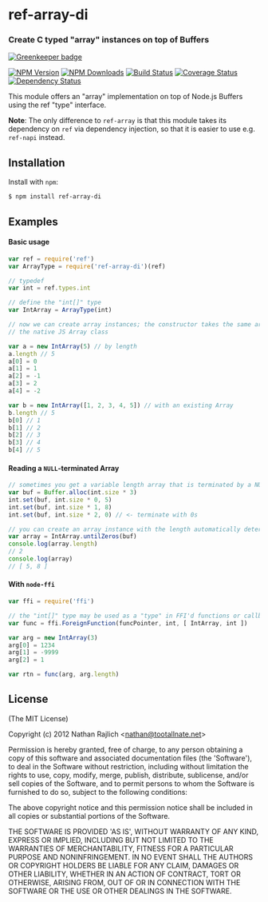 ref-array-di
============
### Create C typed "array" instances on top of Buffers

[![Greenkeeper badge](https://badges.greenkeeper.io/node-ffi-napi/ref-array-di.svg)](https://greenkeeper.io/)

[![NPM Version](https://img.shields.io/npm/v/ref-array-di.svg?style=flat)](https://npmjs.org/package/ref-array-di)
[![NPM Downloads](https://img.shields.io/npm/dm/ref-array-di.svg?style=flat)](https://npmjs.org/package/ref-array-di)
[![Build Status](https://travis-ci.org/node-ffi-napi/ref-array-di.svg?style=flat&branch=master)](https://travis-ci.org/node-ffi-napi/ref-array-di?branch=master)
[![Coverage Status](https://coveralls.io/repos/node-ffi-napi/ref-array-di/badge.svg?branch=master)](https://coveralls.io/r/node-ffi-napi/ref-array-di?branch=master)
[![Dependency Status](https://david-dm.org/node-ffi-napi/ref-array-di.svg?style=flat)](https://david-dm.org/node-ffi-napi/ref-array-di)

This module offers an "array" implementation on top of Node.js Buffers using
the ref "type" interface.

**Note**: The only difference to `ref-array` is that this module takes its
dependency on `ref` via dependency injection, so that it is easier to use
e.g. `ref-napi` instead.

Installation
------------

Install with `npm`:

``` bash
$ npm install ref-array-di
```


Examples
--------

#### Basic usage

``` js
var ref = require('ref')
var ArrayType = require('ref-array-di')(ref)

// typedef
var int = ref.types.int

// define the "int[]" type
var IntArray = ArrayType(int)

// now we can create array instances; the constructor takes the same arguments
// the native JS Array class

var a = new IntArray(5) // by length
a.length // 5
a[0] = 0
a[1] = 1
a[2] = -1
a[3] = 2
a[4] = -2

var b = new IntArray([1, 2, 3, 4, 5]) // with an existing Array
b.length // 5
b[0] // 1
b[1] // 2
b[2] // 3
b[3] // 4
b[4] // 5
```

#### Reading a `NULL`-terminated Array

``` js
// sometimes you get a variable length array that is terminated by a NULL byte.
var buf = Buffer.alloc(int.size * 3)
int.set(buf, int.size * 0, 5)
int.set(buf, int.size * 1, 8)
int.set(buf, int.size * 2, 0) // <- terminate with 0s

// you can create an array instance with the length automatically determined
var array = IntArray.untilZeros(buf)
console.log(array.length)
// 2
console.log(array)
// [ 5, 8 ]
```

#### With `node-ffi`

``` js
var ffi = require('ffi')

// the "int[]" type may be used as a "type" in FFI'd functions or callbacks
var func = ffi.ForeignFunction(funcPointer, int, [ IntArray, int ])

var arg = new IntArray(3)
arg[0] = 1234
arg[1] = -9999
arg[2] = 1

var rtn = func(arg, arg.length)
```


License
-------

(The MIT License)

Copyright (c) 2012 Nathan Rajlich &lt;nathan@tootallnate.net&gt;

Permission is hereby granted, free of charge, to any person obtaining
a copy of this software and associated documentation files (the
'Software'), to deal in the Software without restriction, including
without limitation the rights to use, copy, modify, merge, publish,
distribute, sublicense, and/or sell copies of the Software, and to
permit persons to whom the Software is furnished to do so, subject to
the following conditions:

The above copyright notice and this permission notice shall be
included in all copies or substantial portions of the Software.

THE SOFTWARE IS PROVIDED 'AS IS', WITHOUT WARRANTY OF ANY KIND,
EXPRESS OR IMPLIED, INCLUDING BUT NOT LIMITED TO THE WARRANTIES OF
MERCHANTABILITY, FITNESS FOR A PARTICULAR PURPOSE AND NONINFRINGEMENT.
IN NO EVENT SHALL THE AUTHORS OR COPYRIGHT HOLDERS BE LIABLE FOR ANY
CLAIM, DAMAGES OR OTHER LIABILITY, WHETHER IN AN ACTION OF CONTRACT,
TORT OR OTHERWISE, ARISING FROM, OUT OF OR IN CONNECTION WITH THE
SOFTWARE OR THE USE OR OTHER DEALINGS IN THE SOFTWARE.
